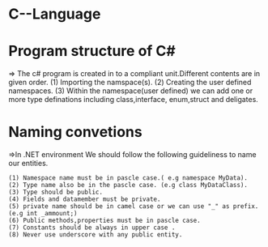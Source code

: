 C--Language
===========




Program structure of C#
=======================
=> The c# program is created in to a compliant unit.Different contents are in given order.
	(1) Importing the namspace(s).
	(2) Creating the user defined namespaces.
	(3) Within the namespace(user defined) we can add one or more type definations including class,interface,
	    enum,struct and deligates.


Naming convetions
=================
=>In .NET environment We should follow the following guideliness to name our entities.
	
	(1) Namespace name must be in pascle case.( e.g namespace MyData).
	(2) Type name also be in the pascle case. (e.g class MyDataClass).
	(3) Type should be public.
	(4) Fields and datamember must be private.
	(5) private name should be in camel case or we can use "_" as prefix. (e.g int _ammount;)
	(6) Public methods,properties must be in pascle case.
	(7) Constants should be always in upper case .
	(8) Never use underscore with any public entity.

